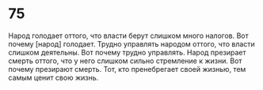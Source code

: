 # 75

Народ голодает оттого, что власти берут слишком много налогов. Вот почему [народ] голодает. Трудно управлять народом оттого, что власти слишком деятельны. Вот почему трудно управлять. Народ презирает смерть оттого, что у него слишком сильно стремление к жизни. Вот почему презирают смерть. Тот, кто пренебрегает своей жизнью, тем самым ценит свою жизнь.